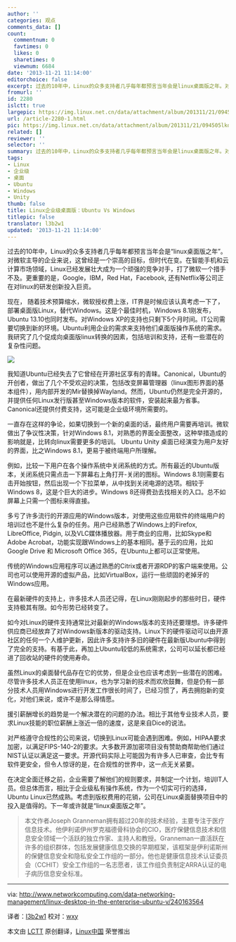 ```yaml
---
author: ''
categories: 观点
comments_data: []
count:
  commentnum: 0
  favtimes: 0
  likes: 0
  sharetimes: 0
  viewnum: 6684
date: '2013-11-21 11:14:00'
editorchoice: false
excerpt: 过去的10年中，Linux的众多支持者几乎每年都预言当年会是linux桌面版之年。对微软主导的企业来说，这曾经是一个崇高的目标，但时代在变。在智能手机和云计算市场领域，Linux已经发展壮大成为一个顽强的竞争对手，打  ...
fromurl: ''
id: 2280
islctt: true
largepic: https://img.linux.net.cn/data/attachment/album/201311/21/094505lkdy0hrzb8b3blqz.png
url: /article-2280-1.html
pic: https://img.linux.net.cn/data/attachment/album/201311/21/094505lkdy0hrzb8b3blqz.png.thumb.jpg
related: []
reviewer: ''
selector: ''
summary: 过去的10年中，Linux的众多支持者几乎每年都预言当年会是linux桌面版之年。对微软主导的企业来说，这曾经是一个崇高的目标，但时代在变。在智能手机和云计算市场领域，Linux已经发展壮大成为一个顽强的竞争对手，打  ...
tags:
- Linux
- 企业级
- 桌面
- Ubuntu
- Windows
- Unity
thumb: false
title: Linux企业级桌面版：Ubuntu Vs Windows
titlepic: false
translator: l3b2w1
updated: '2013-11-21 11:14:00'
---
```


过去的10年中，Linux的众多支持者几乎每年都预言当年会是“linux桌面版之年”。对微软主导的企业来说，这曾经是一个崇高的目标，但时代在变。在智能手机和云计算市场领域，Linux已经发展壮大成为一个顽强的竞争对手，打了微软一个措手不及。更重要的是，Google，IBM，Red Hat，Facebook, 还有Netflix等公司正在对linux的研发创新投入巨资。


现在， 随着技术预算缩水，微软授权费上涨，IT界是时候应该认真考虑一下了，部署桌面版Linux，替代Windows。这是个最佳时机，Windows 8.1刚发布，Ubuntu 13.10也同时发布。对Windows XP的支持也只剩下5个月时间。IT公司需要切换到新的环境。Ubuntu利用企业的需求来支持他们桌面版操作系统的需求。我研究了几个促成向桌面版linux转换的因素，包括培训和支持，还有一些潜在的复杂性问题。


![](https://img.linux.net.cn/data/attachment/album/201311/21/094505lkdy0hrzb8b3blqz.png)


我知道Ubuntu已经失去了它曾经在开源社区享有的青睐。Canonical，Ubuntu的开创者，做出了几个不受欢迎的决策，包括改变屏幕管理器（linux图形界面的基本组件），用内部开发的Mir替换掉Wayland。然而，Ubuntu仍然是完全开源的，并提供任何Linux发行版甚至Windows版本的软件，安装起来最为省事。Canonical还提供付费支持，这可能是企业级环境所需要的。


一直存在这样的争论，如果切换到一个新的桌面的话，最终用户需要再培训。微软做出了争议性决策，针对Windows 8.1，对熟悉的界面全面整改，这种举措造成的影响就是，比转向linux需要更多的培训。 Ubuntu Unity 桌面已经演变为用户友好的界面，比之Windows 8.1，更易于被终端用户所理解。


例如，比较一下用户在各个操作系统中关闭系统的方式。所有最近的Ubuntu版本，关闭系统只需点击一下屏幕右上角打开-关闭的图标。Windows 8.1则需要右击开始按钮，然后出现一个下拉菜单，从中找到关闭电源的选项。相较于Windows 8，这是个巨大的进步。Windows 8还得费劲去找相关的入口。总不如屏幕上只需一个图标来得直接。


多亏了许多流行的开源应用的Windows版本，对使用这些应用软件的终端用户的培训过也不是什么复杂的任务。用户已经熟悉了Windows上的Firefox, LibreOffice, Pidgin, 以及VLC媒体播放器。用于商业的应用，比如Skype和Adobe Acrobat，功能实现跟Windows上的基本相同。基于云的应用，比如Google Drive 和 Microsoft Office 365，在Ubuntu上都可以正常使用。


传统的Windows应用程序可以通过熟悉的Citrix或者开源RDP的客户端来使用。公司也可以使用开源的虚拟产品，比如VirtualBox，运行一些顽固的老掉牙的Windows应用。


在最新硬件的支持上，许多技术人员还记得，在Linux刚刚起步的那些时日，硬件支持极其有限。如今形势已经转变了。


如今对Linux的硬件支持通常比对最新的Windows版本的支持还要理想。许多硬件供应商已经放弃了对Windows新版本的驱动支持。Linux下的硬件驱动可以由开源社区的任何一个人维护更新，因此许多支持许多旧的硬件在最新版Ubuntu中得到了完全的支持。有基于此，再加上Ubuntu较低的系统需求，公司可以延长都已经进了回收站的硬件的使用寿命。


虽然Linux的桌面替代品存在它的优势，但是企业也应该考虑到一些潜在的困难。尽管许多技术人员正在使用linux，也为学习新的技术而欢欣鼓舞，但是仍有一部分技术人员用Windows进行开发工作很长时间了，已经习惯了，再去拥抱新的变化，对他们来说，或许不是那么得情愿。


援引薪酬增长的趋势是一个解决潜在的问题的办法。相比于其他专业技术人员，要求Linux技能的职位薪酬上涨近一倍的速度，这是来自Dice的说法。


对严格遵守合规性的公司来说，切换到Linux可能会遇到困难。例如，HIPAA要求加密，以满足FIPS-140-2的要求。大多数开源加密项目没有赞助商帮助他们通过NIST认证以满足这一要求。开源代码实际上可能因为有许多人已审查，会比专有软件更安全，但令人惊讶的是，在合规性的世界中，这一点无关紧要。


在决定全面迁移之前，企业需要了解他们的规则要求，并制定一个计划，培训IT人员。但总体而言，相比于企业级私有操作系统，作为一个切实可行的选择，Ubuntu Linux已然成熟。考虑到版权费用的花销，公司在Linux桌面替换项目中的投入是值得的。下一年或许就是“linux桌面版之年”。



> 
> 本文作者Joseph Granneman拥有超过20年的技术经验，主要专注于医疗信息技术。他伊利诺伊州罗克福德骨科协会的CIO，医疗保健信息技术和信息安全领域一个活跃的独立作家、主持人和教授。Granneman一直活跃在许多的组织群体，包括发展健康信息交换的早期框架，该框架是伊利诺斯州的保健信息安全和隐私安全工作组的一部分。他也是健康信息技术认证委员会（CCHIT）安全工作组的一名志愿者，该工作组负责制定ARRA认证的电子病历信息安全标准。
> 
> 
> 




---


via: <http://www.networkcomputing.com/data-networking-management/linux-desktop-in-the-enterprise-ubuntu-v/240163564>


译者：[l3b2w1](https://github.com/l3b2w1) 校对：[wxy](https://github.com/wxy)


本文由 [LCTT](https://github.com/LCTT/TranslateProject) 原创翻译，[Linux中国](http://linux.cn/) 荣誉推出